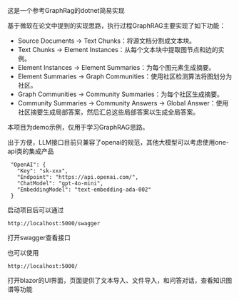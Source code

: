 这是一个参考GraphRag的dotnet简易实现

基于微软在论文中提到的实现思路，执行过程GraphRAG主要实现了如下功能：
- Source Documents → Text Chunks：将源文档分割成文本块。
- Text Chunks → Element Instances：从每个文本块中提取图节点和边的实例。
- Element Instances → Element Summaries：为每个图元素生成摘要。
- Element Summaries → Graph Communities：使用社区检测算法将图划分为社区。
- Graph Communities → Community Summaries：为每个社区生成摘要。
- Community Summaries → Community Answers → Global Answer：使用社区摘要生成局部答案，然后汇总这些局部答案以生成全局答案。

本项目为demo示例，仅用于学习GraphRAG思路。

出于方便，LLM接口目前只兼容了openai的规范，其他大模型可以考虑使用one-api类的集成产品

```
 "OpenAI": {
   "Key": "sk-xxx",
   "Endpoint": "https://api.openai.com/",
   "ChatModel": "gpt-4o-mini",
   "EmbeddingModel": "text-embedding-ada-002"
 }
```

启动项目后可以通过
```
http://localhost:5000/swagger
```
打开swagger查看接口

也可以使用
```
http://localhost:5000/
```

打开blazor的UI界面，页面提供了文本导入、文件导入，和问答对话，查看知识图谱等功能
